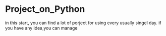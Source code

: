 # Project_on_Python
in this start, you can find a lot of porject for using every usually singel day.
if you have any  idea,you can manage

